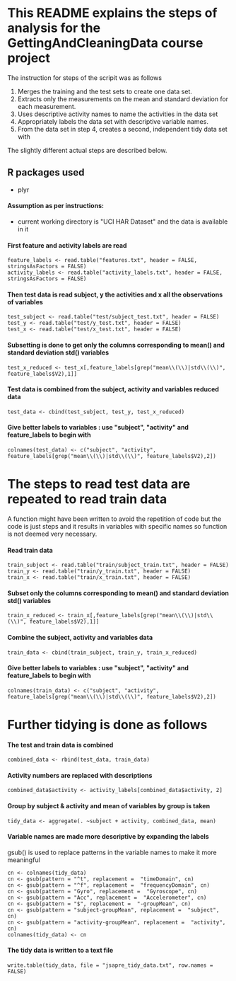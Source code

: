 # This README explains the steps of analysis for the GettingAndCleaningData course project

The instruction for steps of the scripit was as follows
 1. Merges the training and the test sets to create one data set.
 2. Extracts only the measurements on the mean and standard deviation for each measurement. 
 3. Uses descriptive activity names to name the activities in the data set
 4. Appropriately labels the data set with descriptive variable names. 
 5. From the data set in step 4, creates a second, independent tidy data set with 

The slightly different actual steps are described below.

## R packages used
* plyr

#### Assumption as per instructions: 
* current working directory is "UCI HAR Dataset" and the data is available in it

#### First feature and activity labels are read
```
feature_labels <- read.table("features.txt", header = FALSE, stringsAsFactors = FALSE)
activity_labels <- read.table("activity_labels.txt", header = FALSE, stringsAsFactors = FALSE)
```
#### Then  test data is read  subject, y the activities and x all the observations of variables 
```
test_subject <- read.table("test/subject_test.txt", header = FALSE)
test_y <- read.table("test/y_test.txt", header = FALSE)
test_x <- read.table("test/x_test.txt", header = FALSE)
```
#### Subsetting is done to get only the columns corresponding to mean() and standard deviation std() variables
```
test_x_reduced <- test_x[,feature_labels[grep("mean\\(\\)|std\\(\\)", feature_labels$V2),1]]
```
#### Test data is combined from the subject, activity and variables reduced data
```
test_data <- cbind(test_subject, test_y, test_x_reduced)
```
####  Give better labels to variables : use "subject", "activity" and feature_labels to begin with
```
colnames(test_data) <- c("subject", "activity", feature_labels[grep("mean\\(\\)|std\\(\\)", feature_labels$V2),2])
```
# The steps to read test data are repeated to read train data
A function might have been written to avoid the repetition of code but the code is just steps
and it results in variables with specific names so function is not deemed very necessary.

#### Read train data
```
train_subject <- read.table("train/subject_train.txt", header = FALSE)
train_y <- read.table("train/y_train.txt", header = FALSE)
train_x <- read.table("train/x_train.txt", header = FALSE)
```
#### Subset only the columns corresponding to mean() and standard deviation std() variables
```
train_x_reduced <- train_x[,feature_labels[grep("mean\\(\\)|std\\(\\)", feature_labels$V2),1]]
```
#### Combine the subject, activity and variables data
```
train_data <- cbind(train_subject, train_y, train_x_reduced)
```
####  Give better labels to variables : use "subject", "activity" and feature_labels to begin with
```
colnames(train_data) <- c("subject", "activity", feature_labels[grep("mean\\(\\)|std\\(\\)", feature_labels$V2),2])
```
# Further tidying is done as follows

#### The test and train data is combined
```
combined_data <- rbind(test_data, train_data)
```
#### Activity numbers are replaced with descriptions
```
combined_data$activity <- activity_labels[combined_data$activity, 2]
```
#### Group by subject & activity and  mean of variables by group is taken
```
tidy_data <- aggregate(. ~subject + activity, combined_data, mean)
```

#### Variable names are made more descriptive by expanding the labels
   gsub() is used to replace patterns in the variable names to    make it more meaningful
```
cn <- colnames(tidy_data)
cn <- gsub(pattern = "^t", replacement =  "timeDomain", cn)
cn <- gsub(pattern = "^f", replacement =  "frequencyDomain", cn)
cn <- gsub(pattern = "Gyro", replacement =  "Gyroscope", cn)
cn <- gsub(pattern = "Acc", replacement =  "Accelerometer", cn)
cn <- gsub(pattern = "$", replacement =  "-groupMean", cn)
cn <- gsub(pattern = "subject-groupMean", replacement =  "subject", cn)
cn <- gsub(pattern = "activity-groupMean", replacement =  "activity", cn)
colnames(tidy_data) <- cn
```
#### The tidy data is written to a text file 
```
write.table(tidy_data, file = "jsapre_tidy_data.txt", row.names =  FALSE)
```